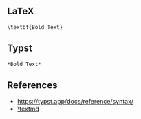 ## LaTeX

```
\textbf{Bold Text}
```




## Typst

```
*Bold Text*
```



## References

- https://typst.app/docs/reference/syntax/
- [\\textmd](./textmd.html)
